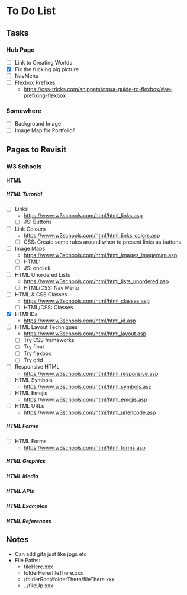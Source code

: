 # To Do List
## Tasks
### Hub Page
- [ ] Link to Creating Worlds
- [X] Fix the fucking pig picture
- [ ] NavMenu
- [ ] Flexbox Prefixes
  - https://css-tricks.com/snippets/css/a-guide-to-flexbox/#aa-prefixing-flexbox

### Somewhere
- [ ] Background Image
- [ ] Image Map for Portfolio?

## Pages to Revisit
### W3 Schools
#### HTML
##### HTML Tutorial
- [ ] Links
  - https://www.w3schools.com/html/html_links.asp
  - [ ] JS: Buttons
- [ ] Link Colours
  - https://www.w3schools.com/html/html_links_colors.asp
  - [ ] CSS: Create some rules around when to present links as buttons
- [ ] Image Maps
  - https://www.w3schools.com/html/html_images_imagemap.asp
  - [ ] HTML: <map>
  - [ ] JS: onclick
- [ ] HTML Unordered Lists
  - https://www.w3schools.com/html/html_lists_unordered.asp
  - [ ] HTML/CSS: Nav Menu
- [ ] HTML & CSS Classes
  - https://www.w3schools.com/html/html_classes.asp
  - [ ] HTML/CSS: Classes
- [X] HTMl IDs
  - https://www.w3schools.com/html/html_id.asp
- [ ] HTML Layout Techniques
  - https://www.w3schools.com/html/html_layout.asp
  - [ ] Try CSS frameworks
  - [ ] Try float
  - [ ] Try flexbox
  - [ ] Try grid
- [ ] Responsive HTML
  - https://www.w3schools.com/html/html_responsive.asp
- [ ] HTML Symbols
  - https://www.w3schools.com/html/html_symbols.asp
- [ ] HTML Emojis
  - https://www.w3schools.com/html/html_emojis.asp
- [ ] HTML URLs
  - https://www.w3schools.com/html/html_urlencode.asp

##### HTML Forms
- [ ] HTML Forms
  - https://www.w3schools.com/html/html_forms.asp
  
##### HTML Graphics
##### HTML Media
##### HTML APIs
##### HTML Examples
##### HTML References

## Notes
  - Can add gifs just like jpgs etc
  - File Paths:
    - fileHere.xxx
    - folderHere/fileThere.xxx
    - /folderRoot/folderThere/fileThere.xxx
    - ../fileUp.xxx